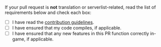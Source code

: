 If your pull request is **not** translation or serverlist-related, read the list of requirements below and check each box:

- [ ] I have read the [contribution guidelines](https://github.com/acemany/MindustryV4_reforked/blob/master/CONTRIBUTING.md).
- [ ] I have ensured that my code compiles, if applicable.
- [ ] I have ensured that any new features in this PR function correctly in-game, if applicable.
